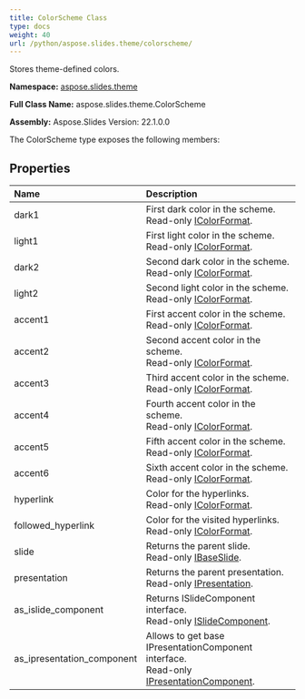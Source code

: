 ```yaml
---
title: ColorScheme Class
type: docs
weight: 40
url: /python/aspose.slides.theme/colorscheme/
---
```


Stores theme-defined colors.

**Namespace:** [aspose.slides.theme](/python/aspose.slides.theme/)

**Full Class Name:** aspose.slides.theme.ColorScheme

**Assembly:**  Aspose.Slides Version: 22.1.0.0

The ColorScheme type exposes the following members:
## **Properties**
|**Name**|**Description**|
| :- | :- |
|dark1|First dark color in the scheme.<br/>            Read-only [IColorFormat](/python/aspose.slides/icolorformat/).|
|light1|First light color in the scheme.<br/>            Read-only [IColorFormat](/python/aspose.slides/icolorformat/).|
|dark2|Second dark color in the scheme.<br/>            Read-only [IColorFormat](/python/aspose.slides/icolorformat/).|
|light2|Second light color in the scheme.<br/>            Read-only [IColorFormat](/python/aspose.slides/icolorformat/).|
|accent1|First accent color in the scheme.<br/>            Read-only [IColorFormat](/python/aspose.slides/icolorformat/).|
|accent2|Second accent color in the scheme.<br/>            Read-only [IColorFormat](/python/aspose.slides/icolorformat/).|
|accent3|Third accent color in the scheme.<br/>            Read-only [IColorFormat](/python/aspose.slides/icolorformat/).|
|accent4|Fourth accent color in the scheme.<br/>            Read-only [IColorFormat](/python/aspose.slides/icolorformat/).|
|accent5|Fifth accent color in the scheme.<br/>            Read-only [IColorFormat](/python/aspose.slides/icolorformat/).|
|accent6|Sixth accent color in the scheme.<br/>            Read-only [IColorFormat](/python/aspose.slides/icolorformat/).|
|hyperlink|Color for the hyperlinks.<br/>            Read-only [IColorFormat](/python/aspose.slides/icolorformat/).|
|followed_hyperlink|Color for the visited hyperlinks.<br/>            Read-only [IColorFormat](/python/aspose.slides/icolorformat/).|
|slide|Returns the parent slide.<br/>            Read-only [IBaseSlide](/python/aspose.slides/ibaseslide/).|
|presentation|Returns the parent presentation.<br/>            Read-only [IPresentation](/python/aspose.slides/ipresentation/).|
|as_islide_component|Returns ISlideComponent interface.<br/>            Read-only [ISlideComponent](/python/aspose.slides/islidecomponent/).|
|as_ipresentation_component|Allows to get base IPresentationComponent interface.<br/>            Read-only [IPresentationComponent](/python/aspose.slides/ipresentationcomponent/).|
